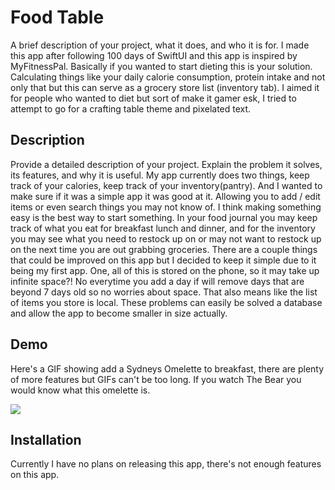 # Food Table

A brief description of your project, what it does, and who it is for.
I made this app after following 100 days of SwiftUI and this app is inspired by MyFitnessPal. Basically if you wanted to start dieting this is your solution. Calculating things like your daily calorie consumption, protein intake and not only that but this can serve as a grocery store list (inventory tab). I aimed it for people who wanted to diet but sort of make it gamer esk, I tried to attempt to go for a crafting table theme and pixelated text.

## Description

Provide a detailed description of your project. Explain the problem it solves, its features, and why it is useful.
My app currently does two things, keep track of your calories, keep track of your inventory(pantry). And I wanted to make sure if it was a simple app it was good at it. Allowing you to add / edit items or even search things you may not know of. I think making something easy is the best way to start something. In your food journal you may keep track of what you eat for breakfast lunch and dinner, and for the inventory you may see what you need to restock up on or may not want to restock up on the next time you are out grabbing groceries. There are a couple things that could be improved on this app but I decided to keep it simple due to it being my first app. One, all of this is stored on the phone, so it may take up infinite space?! No everytime you add a day if will remove days that are beyond 7 days old so no worries about space. That also means like the list of items you store is local. These problems can easily be solved a database and allow the app to become smaller in size actually.


## Demo

Here's a GIF showing add a Sydneys Omelette to breakfast, there are plenty of more features but GIFs can't be too long. If you watch The Bear you would know what this omelette is.

![](https://media.giphy.com/media/v1.Y2lkPTc5MGI3NjExdWx5dmJjaDZ1MTljZGxqOG85bHlqOWdsMnRhd2R5bzduN2gzbzdteiZlcD12MV9pbnRlcm5hbF9naWZfYnlfaWQmY3Q9Zw/bv3aZntCKopDTSOEfR/giphy.gif)

## Installation

Currently I have no plans on releasing this app, there's not enough features on this app.

